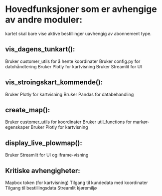 # Hovedfunksjoner som er avhengige av andre moduler:
kartet skal bare vise aktive bestillinger uavhengig av abonnement type. 

## vis_dagens_tunkart():
Bruker customer_utils for å hente koordinater
Bruker config.py for datohåndtering
Bruker Plotly for kartvisning
Bruker Streamlit for UI

## vis_stroingskart_kommende():
Bruker Plotly for kartvisning
Bruker Pandas for databehandling

## create_map():
Bruker customer_utils for koordinater
Bruker util_functions for markør-egenskaper
Bruker Plotly for kartvisning

## display_live_plowmap():
Bruker Streamlit for UI og iframe-visning

## Kritiske avhengigheter:
Mapbox token (for kartvisning)
Tilgang til kundedata med koordinater
Tilgang til bestillingsdata
Streamlit kjøremiljø
